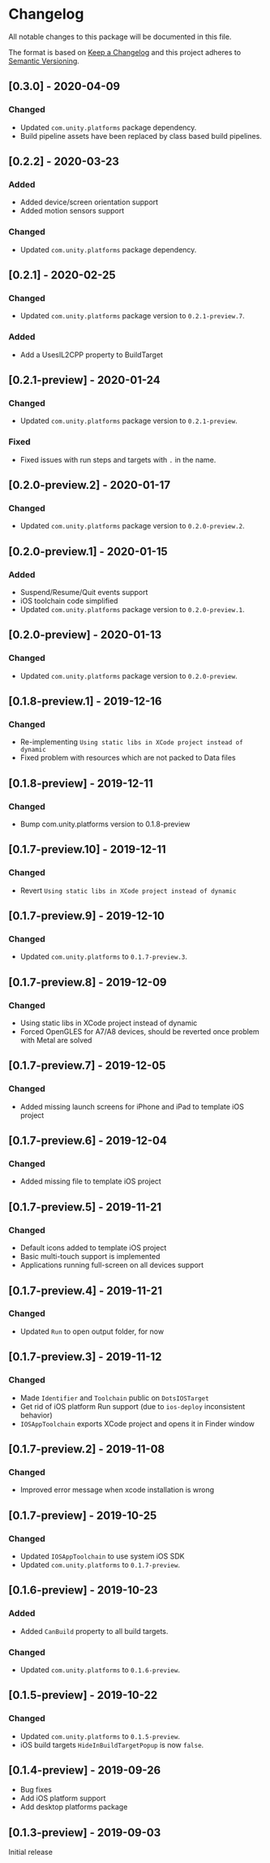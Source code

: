 # Changelog
All notable changes to this package will be documented in this file.

The format is based on [Keep a Changelog](http://keepachangelog.com/en/1.0.0/)
and this project adheres to [Semantic Versioning](http://semver.org/spec/v2.0.0.html).

## [0.3.0] - 2020-04-09

### Changed
- Updated `com.unity.platforms` package dependency.
- Build pipeline assets have been replaced by class based build pipelines.

## [0.2.2] - 2020-03-23

### Added
- Added device/screen orientation support
- Added motion sensors support

### Changed
- Updated `com.unity.platforms` package dependency.

## [0.2.1] - 2020-02-25

### Changed
- Updated `com.unity.platforms` package version to `0.2.1-preview.7`.

### Added
- Add a UsesIL2CPP property to BuildTarget

## [0.2.1-preview] - 2020-01-24

### Changed
- Updated `com.unity.platforms` package version to `0.2.1-preview`.

### Fixed
- Fixed issues with run steps and targets with `.` in the name.

## [0.2.0-preview.2] - 2020-01-17

### Changed
- Updated `com.unity.platforms` package version to `0.2.0-preview.2`.

## [0.2.0-preview.1] - 2020-01-15

### Added
- Suspend/Resume/Quit events support
- iOS toolchain code simplified
- Updated `com.unity.platforms` package version to `0.2.0-preview.1`.

## [0.2.0-preview] - 2020-01-13

### Changed
- Updated `com.unity.platforms` package version to `0.2.0-preview`.

## [0.1.8-preview.1] - 2019-12-16

### Changed
- Re-implementing `Using static libs in XCode project instead of dynamic`
- Fixed problem with resources which are not packed to Data files

## [0.1.8-preview] - 2019-12-11

### Changed
- Bump com.unity.platforms version to 0.1.8-preview

## [0.1.7-preview.10] - 2019-12-11

### Changed
- Revert `Using static libs in XCode project instead of dynamic`

## [0.1.7-preview.9] - 2019-12-10

### Changed
- Updated `com.unity.platforms` to `0.1.7-preview.3`.

## [0.1.7-preview.8] - 2019-12-09

### Changed
- Using static libs in XCode project instead of dynamic
- Forced OpenGLES for A7/A8 devices, should be reverted once problem with Metal are solved

## [0.1.7-preview.7] - 2019-12-05

### Changed
- Added missing launch screens for iPhone and iPad to template iOS project

## [0.1.7-preview.6] - 2019-12-04

### Changed
- Added missing file to template iOS project

## [0.1.7-preview.5] - 2019-11-21

### Changed
- Default icons added to template iOS project
- Basic multi-touch support is implemented
- Applications running full-screen on all devices support

## [0.1.7-preview.4] - 2019-11-21

### Changed
- Updated `Run` to open output folder, for now

## [0.1.7-preview.3] - 2019-11-12

### Changed
- Made `Identifier` and `Toolchain` public on `DotsIOSTarget`
- Get rid of iOS platform Run support (due to `ios-deploy` inconsistent behavior)
- `IOSAppToolchain` exports XCode project and opens it in Finder window

## [0.1.7-preview.2] - 2019-11-08

### Changed
- Improved error message when xcode installation is wrong

## [0.1.7-preview] - 2019-10-25

### Changed
- Updated `IOSAppToolchain` to use system iOS SDK
- Updated `com.unity.platforms` to `0.1.7-preview`.

## [0.1.6-preview] - 2019-10-23

### Added
- Added `CanBuild` property to all build targets.

### Changed
- Updated `com.unity.platforms` to `0.1.6-preview`.

## [0.1.5-preview] - 2019-10-22

### Changed
- Updated `com.unity.platforms` to `0.1.5-preview`.
- iOS build targets `HideInBuildTargetPopup` is now `false`.

## [0.1.4-preview] - 2019-09-26
- Bug fixes  
- Add iOS platform support
- Add desktop platforms package

## [0.1.3-preview] - 2019-09-03
Initial release
